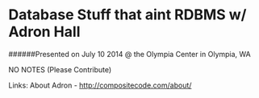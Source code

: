 Database Stuff that aint RDBMS w/ Adron Hall
========================

######Presented on July 10 2014 @ the Olympia Center in Olympia, WA

 NO NOTES (Please Contribute)


Links:
 About Adron - http://compositecode.com/about/
